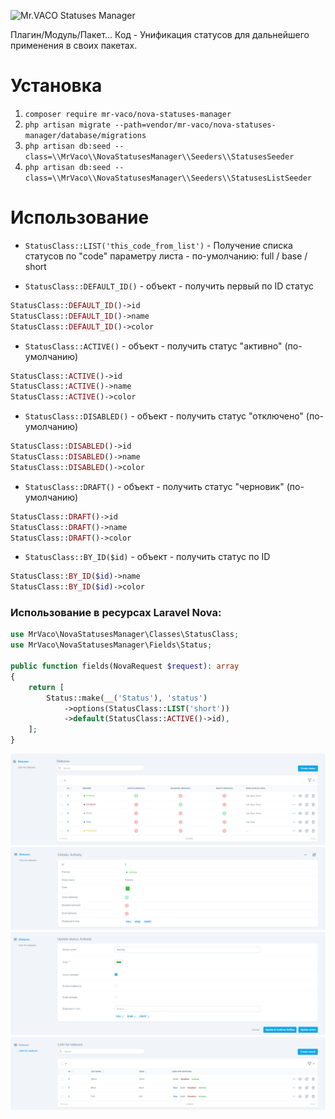 ![Mr.VACO Statuses Manager](https://preview.dragon-code.pro/Mr.VACO/Statuses%20Manager.svg?pretty-title=0&github%5Brepository%5D=MrVACO%2FNovaStatusesManager&mode=auto)

Плагин/Модуль/Пакет... Код - Унификация статусов для дальнейшего применения в своих пакетах.

# Установка

1. ```composer require mr-vaco/nova-statuses-manager```
2. ```php artisan migrate --path=vendor/mr-vaco/nova-statuses-manager/database/migrations```
3. ```php artisan db:seed --class=\\MrVaco\\NovaStatusesManager\\Seeders\\StatusesSeeder```
4. ```php artisan db:seed --class=\\MrVaco\\NovaStatusesManager\\Seeders\\StatusesListSeeder```

# Использование

- ```StatusClass::LIST('this_code_from_list')``` - Получение списка статусов по "code" параметру листа - по-умолчанию: full / base / short

- ```StatusClass::DEFAULT_ID()``` - объект - получить первый по ID статус

```php
StatusClass::DEFAULT_ID()->id
StatusClass::DEFAULT_ID()->name
StatusClass::DEFAULT_ID()->color
```

- ```StatusClass::ACTIVE()``` - объект - получить статус "активно" (по-умолчанию)

```php
StatusClass::ACTIVE()->id
StatusClass::ACTIVE()->name
StatusClass::ACTIVE()->color
```

- ```StatusClass::DISABLED()``` - объект - получить статус "отключено" (по-умолчанию)

```php
StatusClass::DISABLED()->id
StatusClass::DISABLED()->name
StatusClass::DISABLED()->color
```

- ```StatusClass::DRAFT()``` - объект - получить статус "черновик" (по-умолчанию)

```php
StatusClass::DRAFT()->id
StatusClass::DRAFT()->name
StatusClass::DRAFT()->color
```

- ```StatusClass::BY_ID($id)``` - объект - получить статус по ID

```php
StatusClass::BY_ID($id)->name
StatusClass::BY_ID($id)->color
```

### Использование в ресурсах Laravel Nova:

```php
use MrVaco\NovaStatusesManager\Classes\StatusClass;
use MrVaco\NovaStatusesManager\Fields\Status;

public function fields(NovaRequest $request): array
{
    return [
        Status::make(__('Status'), 'status')
            ->options(StatusClass::LIST('short'))
            ->default(StatusClass::ACTIVE()->id),
    ];
}
```

![Statuses Index](screenshots/statuses-index.png)
![Statuses Detail](screenshots/statuses-detail.png)
![Statuses Form](screenshots/statuses-form.png)
![Statuses List Index](screenshots/statuses-list-index.png)
